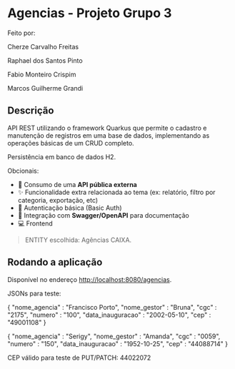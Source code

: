 # Agencias - Projeto Grupo 3

Feito por:

  Cherze Carvalho Freitas

  Raphael dos Santos Pinto
  
  Fabio Monteiro Crispim
  
  Marcos Guilherme Grandi

## Descrição

API REST utilizando o framework Quarkus que permite o cadastro e manutenção de registros em uma base de dados, implementando as operações básicas de um CRUD completo.

Persistência em banco de dados H2.

Obcionais:
  - 🔄 Consumo de uma **API pública externa**
  - ✨ Funcionalidade extra relacionada ao tema (ex: relatório, filtro por categoria, exportação, etc)
  - 🔐 Autenticação básica (Basic Auth)
  - 📃 Integração com **Swagger/OpenAPI** para documentação
  - 💻 Frontend

> ENTITY escolhida: Agências CAIXA. 

## Rodando a aplicação

Disponível no endereço <http://localhost:8080/agencias>.

JSONs para teste:

{
	"nome_agencia" : "Francisco Porto",
	"nome_gestor" : "Bruna",
	"cgc" : "2175",
	"numero" : "100",
	"data_inauguracao" : "2002-05-10",
	"cep" : "49001108"
}

{
	"nome_agencia" : "Serigy",
	"nome_gestor" : "Amanda",
	"cgc" : "0059",
	"numero" : "150",
	"data_inauguracao" : "1952-10-25",
	"cep" : "44088714"
} 

CEP válido para teste de PUT/PATCH: 44022072




